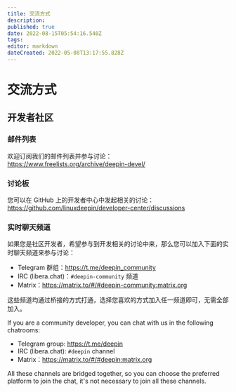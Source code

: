 ```yaml
---
title: 交流方式
description: 
published: true
date: 2022-08-15T05:54:16.540Z
tags: 
editor: markdown
dateCreated: 2022-05-08T13:17:55.828Z
---
```


# 交流方式

## 开发者社区

### 邮件列表

欢迎订阅我们的邮件列表并参与讨论：<https://www.freelists.org/archive/deepin-devel/>

### 讨论板

您可以在 GitHub 上的开发者中心中发起相关的讨论：<https://github.com/linuxdeepin/developer-center/discussions>

### 实时聊天频道

如果您是社区开发者，希望参与到开发相关的讨论中来，那么您可以加入下面的实时聊天频道来参与讨论：

- Telegram 群组：<https://t.me/deepin_community>
- IRC (libera.chat)：`#deepin-community` 频道
- Matrix：<https://matrix.to/#/#deepin-community:matrix.org>

这些频道均通过桥接的方式打通，选择您喜欢的方式加入任一频道即可，无需全部加入。

If you are a community developer, you can chat with us in the following chatrooms:

- Telegram group: <https://t.me/deepin>
- IRC (libera.chat): `#deepin` channel
- Matrix：<https://matrix.to/#/#deepin:matrix.org>

All these channels are bridged together, so you can choose the preferred platform to join the chat, it's not necessary to join all these channels.
